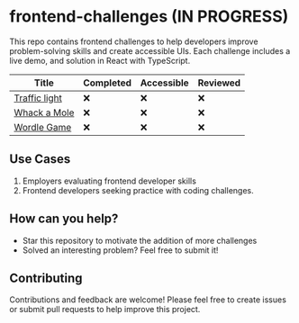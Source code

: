 # frontend-challenges (IN PROGRESS)

This repo contains frontend challenges to help developers improve problem-solving skills and create accessible UIs. Each challenge includes a live demo, and solution in React with TypeScript.

| Title                            | Completed | Accessible | Reviewed |
| -------------------------------- | --------- | ---------- | -------- |
| [Traffic light](/traffic-light/) | ❌        | ❌         | ❌       |
| [Whack a Mole](/whack-a-mole)    | ❌        | ❌         | ❌       |
| [Wordle Game](/wordle-game)      | ❌        | ❌         | ❌       |

## Use Cases

1. Employers evaluating frontend developer skills
2. Frontend developers seeking practice with coding challenges.

## How can you help?

- Star this repository to motivate the addition of more challenges
- Solved an interesting problem? Feel free to submit it!

## Contributing

Contributions and feedback are welcome! Please feel free to create issues or submit pull requests to help improve this project.
